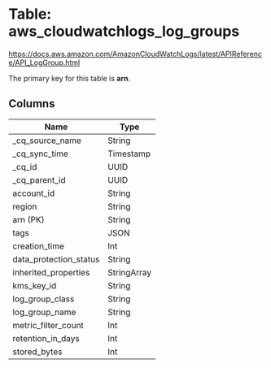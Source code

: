 # Table: aws_cloudwatchlogs_log_groups

https://docs.aws.amazon.com/AmazonCloudWatchLogs/latest/APIReference/API_LogGroup.html

The primary key for this table is **arn**.



## Columns
| Name          | Type          |
| ------------- | ------------- |
|_cq_source_name|String|
|_cq_sync_time|Timestamp|
|_cq_id|UUID|
|_cq_parent_id|UUID|
|account_id|String|
|region|String|
|arn (PK)|String|
|tags|JSON|
|creation_time|Int|
|data_protection_status|String|
|inherited_properties|StringArray|
|kms_key_id|String|
|log_group_class|String|
|log_group_name|String|
|metric_filter_count|Int|
|retention_in_days|Int|
|stored_bytes|Int|